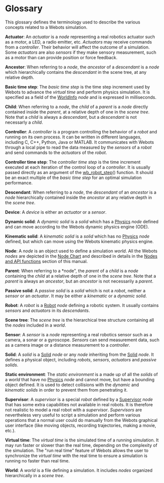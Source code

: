 # Glossary

This glossary defines the terminology used to describe the various concepts related to a Webots simulation.

**Actuator**: An *actuator* is a *node* representing a real robotics actuator such as a motor, a LED, a radio emitter, etc. *Actuators* may receive commands from a *controller*. Their behavior will affect the outcome of a simulation. Some *actuators* are also *sensors* if they make sensory measurement, such as a motor than can provide position or force feedback.

**Ancestor**: When referring to a *node*, the *ancestor* of a *descendant* is a *node* which hierarchically contains the *descendant* in the scene tree, at any relative depth.

**Basic time step**: The *basic time step* is the time step increment used by Webots to advance the *virtual time* and perform physics simulation. It is specified as a field of the [WorldInfo](worldinfo.md) *node* and is expressed in milliseconds.

**Child**: When referring to a *node*, the *child* of a *parent* is a *node* directly contained inside the *parent*, at a relative depth of one in the *scene tree*. Note that a *child* is always a *descendant*, but a *descendant* is not necessarly a *child*.

**Controller**: A *controller* is a program controlling the behavior of a *robot* and running on its own process. It can be written in different languages, including C, C++, Python, Java or MATLAB. It communicates with Webots through a local pipe to read the data measured by the *sensors* of a *robot* and send commands to the *actuators* of the *robot*.

**Controller time step**: The *controller time step* is the time increment executed at each iteration of the control loop of a *controller*. It is usually passed directly as an argument of the [wb_robot_step](robot.md#wb_robot_step)() function. It should be an exact multiple of the *basic time step* for an optimal simulation performance.

**Descendant**: When referring to a *node*, the *descendant* of an *ancestor* is a *node* hierarchically contained inside the *ancestor* at any relative depth in the *scene tree*.

**Device**: A *device* is either an *actuator* or a *sensor*.

**Dynamic solid**: A *dynamic solid* is a *solid* which has a [Physics](physics.md) *node* defined and can move according to the Webots dynamic physics engine (ODE).

**Kinematic solid**: A *kinematic solid* is a *solid* which has no [Physics](physics.md) *node* defined, but which can move using the Webots kinematic physics engine.

**Node**: A *node* is an object used to define a simulation *world*. All the Webots *nodes* are depicted in the [Node Chart](node-chart.md) and described in details in the [Nodes and API functions](nodes-and-api-functions.md) section of this manual.

**Parent**: When referring to a *node", the *parent* of a *child* is a *node* containing the *child* at a relative depth of one in the *scene tree*. Note that a *parent* is always an *ancestor*, but an *ancestor* is not necessarily a *parent*.

**Passive solid**: A *passive solid* is a *solid* which is not a *robot*, neither a *sensor* or an *actuator*. It may be either a *kinematic* or a *dynamic solid*.

**Robot**: A *robot* is a [Robot](robot.md) *node* defining a robotic system. It usually contains *sensors* and *actuators* in its *descendants*.

**Scene tree**: The *scene tree* is the hierarchical tree structure containing all the *nodes* included in a *world*.

**Sensor**: A *sensor* is a *node* representing a real robotics sensor such as a camera, a sonar or a gyroscope. *Sensors* can send measurement data, such as a camera image or a distance measurement to a *controller*.

**Solid**: A *solid* is a [Solid](solid.md) *node* or any *node* inheriting from the [Solid](solid.md) *node*. It defines a physical object, including *robots*, *sensors*, *actuators* and *passive solids*.

**Static environment**: The *static environment* is a made up of all the *solids* of a *world* that have no [Physics](physics.md) *node* and cannot move, but have a bounding object defined. It is used to detect collisions with the *dynamic* and *kinematic solids* in order to prevent them from penetrating it.

**Supervisor**: A *supervisor* is a special *robot* defined by a [Supervisor](supervisor.md) *node* that has some extra capabilities not available in real robots. It is therefore not realistic to model a real robot with a *supervisor*. *Supervisors* are nevertheless very useful to script a simulation and perform various operations that a normal user could do manually from the Webots graphical user interface (like moving objects, recording trajectories, making a movie, etc.).

**Virtual time**: The *virtual time* is the simulated time of a running simulation. It may run faster or slower than the real time, depending on the complexity of the simulation. The "run real time" feature of Webots allows the user to synchronize the *virtual time* with the real time to ensure a simulation is running no faster than real time.

**World**: A *world* is a file defining a simulation. It includes *nodes* organized hierarchically in a *scene tree*.
